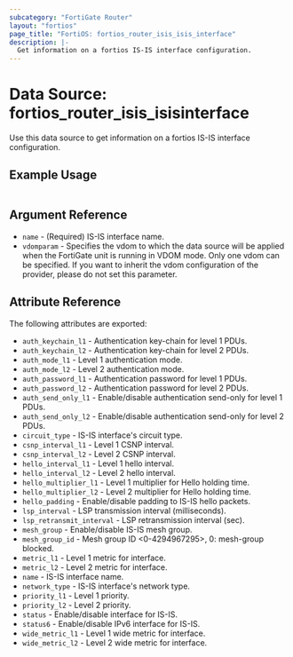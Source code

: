 ```yaml
---
subcategory: "FortiGate Router"
layout: "fortios"
page_title: "FortiOS: fortios_router_isis_isis_interface"
description: |-
  Get information on a fortios IS-IS interface configuration.
---
```


# Data Source: fortios_router_isis_isisinterface
Use this data source to get information on a fortios IS-IS interface configuration.


## Example Usage

```hcl

```

## Argument Reference

* `name` - (Required) IS-IS interface name.
* `vdomparam` - Specifies the vdom to which the data source will be applied when the FortiGate unit is running in VDOM mode. Only one vdom can be specified. If you want to inherit the vdom configuration of the provider, please do not set this parameter.

## Attribute Reference

The following attributes are exported:

* `auth_keychain_l1` - Authentication key-chain for level 1 PDUs.
* `auth_keychain_l2` - Authentication key-chain for level 2 PDUs.
* `auth_mode_l1` - Level 1 authentication mode.
* `auth_mode_l2` - Level 2 authentication mode.
* `auth_password_l1` - Authentication password for level 1 PDUs.
* `auth_password_l2` - Authentication password for level 2 PDUs.
* `auth_send_only_l1` - Enable/disable authentication send-only for level 1 PDUs.
* `auth_send_only_l2` - Enable/disable authentication send-only for level 2 PDUs.
* `circuit_type` - IS-IS interface's circuit type.
* `csnp_interval_l1` - Level 1 CSNP interval.
* `csnp_interval_l2` - Level 2 CSNP interval.
* `hello_interval_l1` - Level 1 hello interval.
* `hello_interval_l2` - Level 2 hello interval.
* `hello_multiplier_l1` - Level 1 multiplier for Hello holding time.
* `hello_multiplier_l2` - Level 2 multiplier for Hello holding time.
* `hello_padding` - Enable/disable padding to IS-IS hello packets.
* `lsp_interval` - LSP transmission interval (milliseconds).
* `lsp_retransmit_interval` - LSP retransmission interval (sec).
* `mesh_group` - Enable/disable IS-IS mesh group.
* `mesh_group_id` - Mesh group ID <0-4294967295>, 0: mesh-group blocked.
* `metric_l1` - Level 1 metric for interface.
* `metric_l2` - Level 2 metric for interface.
* `name` - IS-IS interface name.
* `network_type` - IS-IS interface's network type.
* `priority_l1` - Level 1 priority.
* `priority_l2` - Level 2 priority.
* `status` - Enable/disable interface for IS-IS.
* `status6` - Enable/disable IPv6 interface for IS-IS.
* `wide_metric_l1` - Level 1 wide metric for interface.
* `wide_metric_l2` - Level 2 wide metric for interface.
